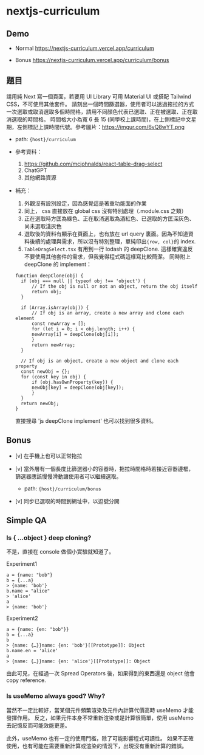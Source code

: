 # nextjs-curriculum

## Demo

- Normal
https://nextjs-curriculum.vercel.app/curriculum

- Bonus
https://nextjs-curriculum.vercel.app/curriculum/bonus

## 題目

請用純 Next 寫一個頁面，若要用 UI Library 可用 Material UI 或搭配 Tailwind CSS，不可使用其他套件。
請刻出一個時間篩選器，使用者可以透過拖拉的方式一次選取或取消選取多個時間格，請用不同顏色代表已選取、正在被選取、正在取消選取的時間格。
時間格大小為寬 6 長 15 (同學校上課時間)，在上側標記中文星期，左側標記上課時間代號。參考圖片：https://imgur.com/6vQ8wYT.png

- path: `{host}/curriculum`
- 參考資料：
  1. https://github.com/mcjohnalds/react-table-drag-select
  2. ChatGPT
  3. 其他網路資源
- 補充：

  1. 外觀沒有設別設定，因為感覺這是著重功能面的作業
  2. 同上， css 直接放在 global css 沒有特別處理（.module.css 之類）
  3. 正在選取時方匡為綠色、正在取消選取為酒紅色、已選取的方匡深灰色、尚未選取淺灰色
  4. 選取後的資料有顯示在頁面上，也有放在 url query 裏面。因為不知道資料後續的處理與需求，所以沒有特別整理，單純印出`{row, col}`的 index.
  5. `TableDragSelect.tsx` 有用到一行 lodash 的 deepClone. 這樣確實違反不要使用其他套件的需求，但我覺得程式碼這樣寫比較簡潔。
     同時附上 deepClone 的 implement：

  ```
  function deepClone(obj) {
    if (obj === null || typeof obj !== 'object') {
        // If the obj is null or not an object, return the obj itself
        return obj;
    }

    if (Array.isArray(obj)) {
        // If obj is an array, create a new array and clone each element
        const newArray = [];
        for (let i = 0; i < obj.length; i++) {
        newArray[i] = deepClone(obj[i]);
        }
        return newArray;
    }

    // If obj is an object, create a new object and clone each property
    const newObj = {};
    for (const key in obj) {
        if (obj.hasOwnProperty(key)) {
        newObj[key] = deepClone(obj[key]);
        }
    }
    return newObj;
  }
  ```

  直接搜尋 'js deepClone implement' 也可以找到很多資料。

## Bonus

- [v] 在手機上也可以正常拖拉

- [v] 當外層有一個長度比篩選器小的容器時，拖拉時間格時若接近容器邊框，篩選器應該慢慢滑動讓使用者可以繼續選取。
  - path: `{host}/curriculum/bonus`
- [v] 同步已選取的時間到網址中，以逗號分開

## Simple QA

### Is { ...object } deep cloning?

不是，直接在 console 做個小實驗就知道了。

Experiment1

```
a = {name: "bob"}
b = {...a}
> {name: 'bob'}
b.name = "alice"
> 'alice'
a
> {name: 'bob'}
```

Experiment2

```
a = {name: {en: "bob"}}
b = {...a}
b
> {name: {…}}name: {en: 'bob'}[[Prototype]]: Object
b.name.en = 'alice'
a
> {name: {…}}name: {en: 'alice'}[[Prototype]]: Object
```

由此可見，在經過一次 Spread Operators 後，如果得到的東西還是 object 他會 copy reference.

### Is useMemo always good? Why?

當然不一定比較好，當某個元件頻繁渲染及元件內計算代價高時 useMemo 才能發揮作用。
反之，如果元件本身不常重新渲染或是計算很簡單，使用 useMemo 去記憶反而可能效能更差。

此外，useMemo 也有一定的使用門檻，除了可能影響程式可讀性。
如果不正確使用，也有可能在需要重新計算或渲染的情況下，出現沒有重新計算的錯誤。
